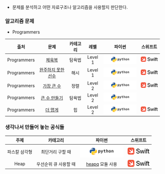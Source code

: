 * 문제를 분석하고 어떤 자료구조나 알고리즘을 사용할지 판단한다.

### <a id="algorithm_problem">알고리즘 문제</a>

* Programmers

| 출처 | 문제 | 카테고리 | 레벨 | 파이썬 | 스위프트 |
|:-------------:|:-------------:|:-------------:|:-------------:|:-------------:|:-------------:|
| Programmers | [체육복](https://programmers.co.kr/learn/courses/30/lessons/42862) | 탐욕법 | Level 1 | [![](images/python_logo.png?raw=true)](/Algorithms/Programmers/체육복/Gymcloth_Greedy.py) | [![](images/swift_logo.png?raw=true)](/Algorithms/Programmers/체육복/GymCloth.swift) |
| Programmers | [완주하지 못한 선수](https://programmers.co.kr/learn/courses/30/lessons/42576) | 해시 | Level 1 | [![](images/python_logo.png?raw=true)](Programmers/완주하지못한선수/Marathon_Hash.py) | [![](images/swift_logo.png?raw=true)](Programmers/완주하지못한선수/Marathon.swift) |
| Programmers | [가장 큰 수](https://programmers.co.kr/learn/courses/30/lessons/42746) | 정렬 | Level 2 | [![](images/python_logo.png?raw=true)](Programmers/가장큰수/MaximumNumber_Sort.py) | [![](images/swift_logo.png?raw=true)](Programmers/가장큰수/MaximumNumber.swift) |
| Programmers | [큰 수 만들기](https://programmers.co.kr/learn/courses/30/lessons/42883) | 탐욕법 | Level 2 | [![](images/python_logo.png?raw=true)](Programmers/MakingBigNumber_Greedy.py) | |
| Programmers | [더 맵게](https://programmers.co.kr/learn/courses/30/lessons/42626) | 힙 | Level 2 | [![](images/python_logo.png?raw=true)](Programmers/더맵게/MakeHotter.py) | [![](images/swift_logo.png?raw=true)](Programmers/더맵게/MakeHotter.swift) |

### <a id="my">생각나서 만들어 놓는 공식들</a>
| 주제 | 카테고리 | 파이썬 | 스위프트 |  
|:-------------:|:-------------:|:-------------:|:-------------:|
| 파스칼 삼각형 | 최단거리 구할 때 | [![](images/python_logo.png?raw=true)](My/pascal_triangle/pascal_triangle.py) | [![](images/swift_logo.png?raw=true)](My/pascal_triangle/pascal_triangle.swift) |
| Heap | 우선순위 큐 사용할 때 | [heapq](https://docs.python.org/ko/3/library/heapq.html?highlight=queue#module-heapq) 모듈 사용 | [![](images/swift_logo.png?raw=true)](My/heap/Heap.swift) |
